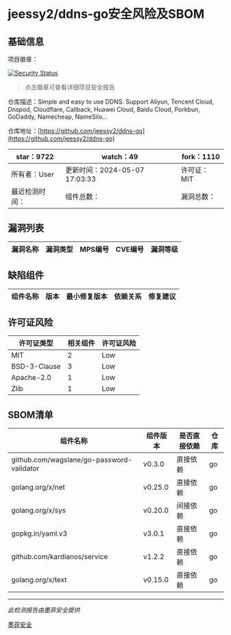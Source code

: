 # jeessy2/ddns-go安全风险及SBOM

## 基础信息

项目徽章：

[![Security Status](https://www.murphysec.com/platform3/v31/badge/1789736707300167680.svg)](https://www.murphysec.com/console/report/1753867983636824064/1789736707300167680)

> 点击徽章可查看详细项目安全报告

仓库描述：Simple and easy to use DDNS. Support Aliyun, Tencent Cloud, Dnspod, Cloudflare, Callback, Huawei Cloud, Baidu Cloud, Porkbun, GoDaddy, Namecheap, NameSilo...

仓库地址：[https://github.com/jeessy2/ddns-go](https://github.com/jeessy2/ddns-go)

| star：9722 | watch：49 | fork：1110 |
| ----------- | -------------- | ------------ |
| 所有者：User | 更新时间：2024-05-07 17:03:33 | 许可证：MIT |
| 最近检测时间： | 组件总数： | 漏洞总数： |




## 漏洞列表

| 漏洞名称 | 漏洞类型 | MPS编号 | CVE编号 | 漏洞等级 |
| ------- | ------ | ------- | ------ | ----- |





## 缺陷组件

| 组件名称 | 版本 | 最小修复版本 | 依赖关系 | 修复建议 |
| -------- | ---- | ------------ | -------- | -------- |





## 许可证风险

| 许可证类型 | 相关组件 | 许可证风险 |
| ---------- | -------- | ---------- |
|MIT|2|Low|
|BSD-3-Clause|3|Low|
|Apache-2.0|1|Low|
|Zlib|1|Low|




## SBOM清单

| 组件名称 | 组件版本 | 是否直接依赖 | 仓库 |
| -------- | -------- | ------------ | ---- |
|github.com/wagslane/go-password-validator|v0.3.0|直接依赖|go|
|golang.org/x/net|v0.25.0|直接依赖|go|
|golang.org/x/sys|v0.20.0|间接依赖|go|
|gopkg.in/yaml.v3|v3.0.1|直接依赖|go|
|github.com/kardianos/service|v1.2.2|直接依赖|go|
|golang.org/x/text|v0.15.0|直接依赖|go|


------

*此检测报告由墨菲安全提供*

[墨菲安全](www.murphysec.com)